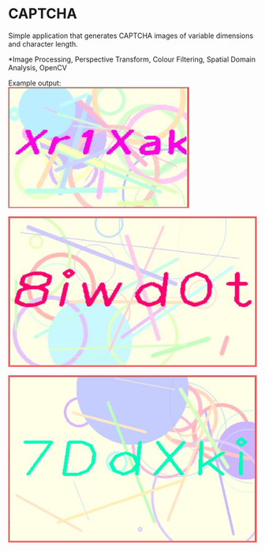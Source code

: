 # CAPTCHA

Simple application that generates CAPTCHA images of variable dimensions and character length.

*Image Processing, Perspective Transform, Colour Filtering, Spatial Domain Analysis, OpenCV

Example output:   
![alt text](https://github.com/sazr/CAPTCHA-Generator/blob/master/output_1.JPG?raw=true "Eg 1")   


![alt text](https://github.com/sazr/CAPTCHA-Generator/blob/master/output_2.JPG?raw=true "Eg 2")   


![alt text](https://github.com/sazr/CAPTCHA-Generator/blob/master/output_3.JPG?raw=true "Eg 3")   

